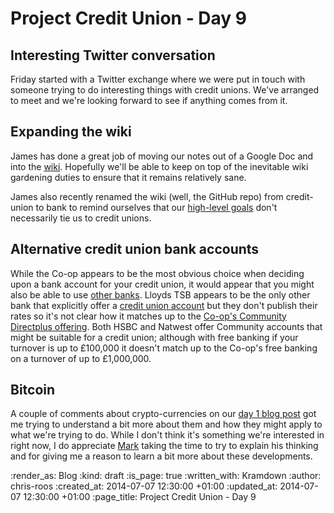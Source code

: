Project Credit Union - Day 9
============================

## Interesting Twitter conversation

Friday started with a Twitter exchange where we were put in touch with someone trying to do interesting things with credit unions. We've arranged to meet and we're looking forward to see if anything comes from it.

## Expanding the wiki

James has done a great job of moving our notes out of a Google Doc and into the [wiki][]. Hopefully we'll be able to keep on top of the inevitable wiki gardening duties to ensure that it remains relatively sane.

James also recently renamed the wiki (well, the GitHub repo) from credit-union to bank to remind ourselves that our [high-level goals][] don't necessarily tie us to credit unions.

## Alternative credit union bank accounts

While the Co-op appears to be the most obvious choice when deciding upon a bank account for your credit union, it would appear that you might also be able to use [other banks][]. Lloyds TSB appears to be the only other bank that explicitly offer a [credit union account][lloyds-tsb-cu-account] but they don't publish their rates so it's not clear how it matches up to the [Co-op's Community Directplus offering][]. Both HSBC and Natwest offer Community accounts that might be suitable for a credit union; although with free banking if your turnover is up to £100,000 it doesn't match up to the Co-op's free banking on a turnover of up to £1,000,000.

## Bitcoin

A couple of comments about crypto-currencies on our [day 1 blog post][] got me trying to understand a bit more about them and how they might apply to what we're trying to do. While I don't think it's something we're interested in right now, I do appreciate [Mark][] taking the time to try to explain his thinking and for giving me a reason to learn a bit more about these developments.


[Co-op's Community Directplus offering]: http://www.co-operativebank.co.uk/business/community/community-directplus
[day 1 blog post]: http://gofreerange.com/project-credit-union-day-1#comment-1462449194
[high-level goals]: https://github.com/freerange/bank/wiki#manifesto
[lloyds-tsb-cu-account]: http://www.lloydsbankbusiness.com/accounts/creditunionaccounts.asp
[Mark]: http://blog.polyglotsoftware.co.uk/
[other banks]: https://github.com/freerange/bank/wiki/Seting-up-a-Credit-Union#banks-offering-accounts-for-credit-unions
[wiki]: https://github.com/freerange/bank/wiki

:render_as: Blog
:kind: draft
:is_page: true
:written_with: Kramdown
:author: chris-roos
:created_at: 2014-07-07 12:30:00 +01:00
:updated_at: 2014-07-07 12:30:00 +01:00
:page_title: Project Credit Union - Day 9
